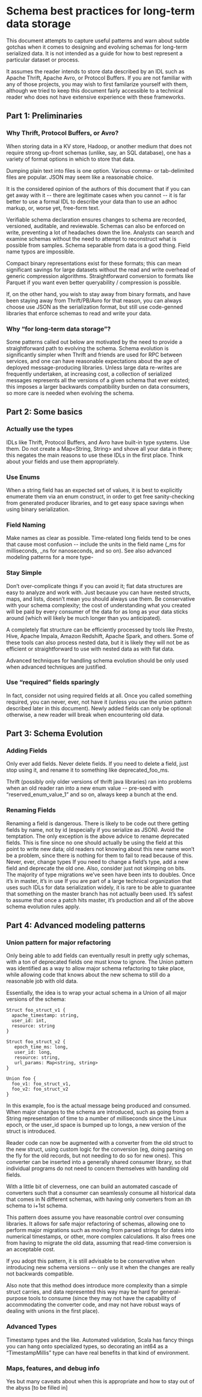 # Schema best practices for long-term data storage

This document attempts to capture useful patterns and warn about subtle gotchas when it comes to designing and evolving schemas for long-term serialized data. It is not intended as a guide for how to best represent a particular dataset or process.

It assumes the reader intends to store data described by an IDL such as Apache Thrift, Apache Avro, or Protocol Buffers. If you are not familiar with any of those projects, you may wish to first familarize yourself with them, although we tried to keep this document fairly accessible to a technical reader who does not have extensive experience with these frameworks.

## Part 1: Preliminaries 

### Why Thrift, Protocol Buffers, or Avro?

When storing data in a KV store, Hadoop, or another medium that does not require strong up-front schemas (unlike, say, an SQL database), one has a variety of format options in which to store that data.

Dumping plain text into files is one option. Various comma- or tab-delimited files are popular. JSON may seem like a reasonable choice.  

It is the considered opinion of the authors of this document that if you can get away with it -- there are legitimate cases when you cannot -- it is far better to use a formal IDL to describe your data than to use an adhoc markup, or, worse yet, free-form text.

Verifiable schema declaration ensures changes to schema are recorded, versioned, auditable, and reviewable. Schemas can also be enforced on write, preventing a lot of headaches down the line. Analysts can search and examine schemas without the need to attempt to reconstruct what is possible from samples. Schema separable from data is a good thing. Field name typos are impossible.

Compact binary representations exist for these formats; this can mean significant savings for large datasets without the read and write overhead of generic compression algorithms. Straightforward conversion to formats like Parquet if you want even better queryability / compression is possible.

If, on the other hand, you wish to stay away from binary formats, and have been staying away from Thrift/PB/Avro for that reason, you can always choose use JSON as the serialization format, but still use code-genned libraries that enforce schemas to read and write your data.

### Why “for long-term data storage”?

Some patterns called out below are motivated by the need to provide a straightforward path to evolving the schema. Schema evolution is significantly simpler when Thrift and friends are used for RPC between services, and one can have reasonable expectations about the age of deployed message-producing libraries. Unless large data re-writes are frequently undertaken, at increasing cost, a collection of serialized messages represents all the versions of a given schema that ever existed; this imposes a larger backwards compatibility burden on data consumers, so more care is needed when evolving the schema.

## Part 2: Some basics

### Actually use the types
IDLs like Thrift, Protocol Buffers, and Avro have built-in type systems. Use them. Do not create a Map<String, String> and shove all your data in there; this negates the main reasons to use these IDLs in the first place. Think about your fields and use them appropriately.

### Use Enums
When a string field has an expected set of values, it is best to explicitly enumerate them via an enum construct, in order to get free sanity-checking from generated producer libraries, and to get easy space savings when using binary serialization.

### Field Naming
Make names as clear as possible. Time-related long fields tend to be ones that cause most confusion -- include the units in the field name (_ms for milliseconds,  _ns for nanoseconds, and so on). See also advanced modeling patterns for a more type-

### Stay Simple
Don’t over-complicate things if you can avoid it; flat data structures are easy to analyze and work with. Just because you can have nested structs, maps, and lists, doesn’t mean you should always use them. Be conservative with your schema complexity; the cost of understanding what you created will be paid by every consumer of the data for as long as your data sticks around (which will likely be much longer than you anticipated).

A completely flat structure can be efficiently processed by tools like Presto, Hive, Apache Impala, Amazon Redshift, Apache Spark, and others. Some of these tools can also process nested data, but it is likely they will not be as efficient or straightforward to use with nested data as with flat data.

Advanced techniques for handling schema evolution should be only used when advanced techniques are justified.

### Use “required” fields sparingly
In fact, consider not using required fields at all. Once you called something required, you can never, ever, not have it (unless you use the union pattern described later in this document). 
Newly added fields can only be optional: otherwise, a new reader will break when encountering old data.

## Part 3: Schema Evolution

### Adding Fields
Only ever add fields. Never delete fields. If you need to delete a field, just stop using it, and rename it to something like deprecated_foo_ms.

Thrift (possibly only older versions of thrift java libraries) ran into problems when an old reader ran into a new enum value -- pre-seed with “reserved_enum_value_1” and so on, always keep a bunch at the end.

### Renaming Fields
Renaming a field is dangerous. There is likely to be code out there getting fields by name, not by id (especially if you serialize as JSON). Avoid the temptation.
The only exception is the above advice to rename deprecated fields. This is fine since no one should actually be using the field at this point to write new data; old readers not knowing about this new name won’t be a problem, since there is nothing for them to fail to read because of this.
Never, ever, change types
If you need to change a field’s type, add a new field and deprecate the old one. Also, consider just not skimping on bits. The majority of type migrations we’ve seen have been ints to doubles.
Once it’s in master, it’s in use
If you are part of a large technical organization that uses such IDLs for data serialization widely, it is rare to be able to guarantee that something on the master branch has not actually been used. It’s safest to assume that once a patch hits master, it’s production and all of the above schema evolution rules apply.

## Part 4: Advanced modeling patterns

### Union pattern for major refactoring

Only being able to add fields can eventually result in pretty ugly schemas, with a ton of deprecated fields one must know to ignore. The Union pattern was identified as a way to allow major schema refactoring to take place, while allowing code that knows about the new schema to still do a reasonable job with old data.

Essentially, the idea is to wrap your actual schema in a Union of all major versions of the schema:
```
Struct foo_struct_v1 {
  apache_timestamp: string,
  user_id: int,
  resource: string
}

Struct foo_struct_v2 {
   epoch_time_ms: long,
   user_id: long,
   resource: string,
   url_params: Map<string, string>
}

Union foo {
  foo_v1: foo_struct_v1,
  foo_v2: foo_struct_v2
}
```

In this example, foo is the actual message being produced and consumed. When major changes to the schema are introduced, such as going from a String representation of time to a number of milliseconds since the Linux epoch, or the user_id space is bumped up to longs, a new version of the struct is introduced.

Reader code can now be augmented with a converter from the old struct to the new struct, using custom logic for the conversion (eg, doing parsing on the fly for the old records, but not needing to do so for new ones). This converter can be inserted into a generally shared consumer library, so that individual programs do not need to concern themselves with handling old fields.

With a little bit of cleverness, one can build an automated cascade of converters such that a consumer can seamlessly consume all historical data that comes in N different schemas, with having only converters from an ith schema to i+1st schema.

This pattern does assume you have reasonable control over consuming libraries. It allows for safe major refactoring of schemas, allowing one to perform major migrations such as moving from parsed strings for dates into numerical timestamps, or other, more complex calculations. It also frees one from having to migrate the old data, assuming that read-time conversion is an acceptable cost.

If you adopt this pattern, it is still advisable to be conservative when introducing new schema versions -- only use it when the changes are really not backwards compatible.

Also note that this method does introduce more complexity than a simple struct carries, and data represented this way may be hard for general-purpose tools to consume (since they may not have the capability of accommodating the converter code, and may not have robust ways of dealing with unions in the first place).

### Advanced Types
Timestamp types and the like. Automated validation,
Scala has fancy things you can hang onto specialized types, so decorating an int64 as a “TimestampMillis” type can have real benefits in that kind of environment.

### Maps, features, and debug info
Yes but many caveats about when this is appropriate and how to stay out of the abyss [to be filled in]
